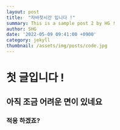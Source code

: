 ```yaml
---
layout: post
title:  "자바첫시간 입니다 !"
summary: This is a sample post 2 by HG !
author: SHG
date: '2022-05-09 09:41:00 +0900'
category: jekyll
thumbnail: /assets/img/posts/code.jpg
---
```


# 첫 글입니다 !

## 아직 조금 어려운 면이 있네요 

### 적응 하겠죠?








